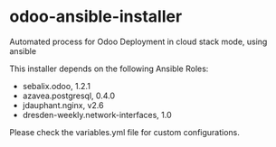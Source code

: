 # odoo-ansible-installer
Automated process for Odoo Deployment in cloud stack mode, using ansible

This installer depends on the following Ansible Roles:
  - sebalix.odoo, 1.2.1
  - azavea.postgresql, 0.4.0
  - jdauphant.nginx, v2.6 
  - dresden-weekly.network-interfaces, 1.0

Please check the variables.yml file for custom configurations.
